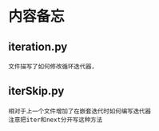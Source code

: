 内容备忘
========
## iteration.py
    文件描写了如何修改循环迭代器，
## iterSkip.py
    相对于上一个文件增加了在嵌套迭代时如何编写迭代器
    注意把iter和next分开写这种方法

